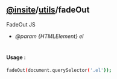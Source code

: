 ## [@insite](../../README.md)/[utils](../README.md)/fadeOut

FadeOut JS

* *@param {HTMLElement} el*

#

#### Usage :


```bash
fadeOut(document.querySelector('.el'));
```

 
